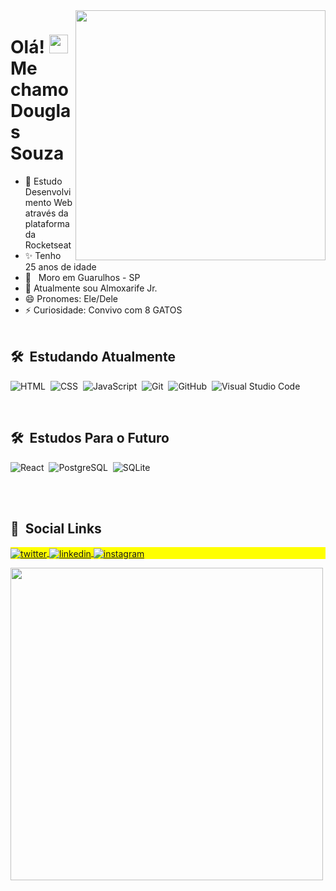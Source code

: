 <img align="right" height="400em" src="https://user-images.githubusercontent.com/62728192/138982256-8c469d53-00db-43e0-a44e-fd98458a0653.png"/>
<h1 align="left">Olá! <img src="https://raw.githubusercontent.com/kaueMarques/kaueMarques/master/hi.gif" width="30px"> Me chamo Douglas Souza</h1>

- 🚀 Estudo Desenvolvimento Web através da plataforma da Rocketseat
- ✨ Tenho 25 anos de idade
- 📍&nbsp;&nbsp; Moro em Guarulhos - SP
- 🔭 Atualmente sou Almoxarife Jr.
- 😄 Pronomes: Ele/Dele
- ⚡ Curiosidade: Convivo com 8 GATOS 
<br><br>

## 🛠 &nbsp;Estudando Atualmente

![HTML](https://img.shields.io/badge/-HTML-05122A?style=flat&logo=HTML5)&nbsp;
![CSS](https://img.shields.io/badge/-CSS-05122A?style=flat&logo=CSS3&logoColor=1572B6)&nbsp;
![JavaScript](https://img.shields.io/badge/-JavaScript-05122A?style=flat&logo=javascript)&nbsp;
![Git](https://img.shields.io/badge/-Git-05122A?style=flat&logo=git)&nbsp;
![GitHub](https://img.shields.io/badge/-GitHub-05122A?style=flat&logo=github)&nbsp;
![Visual Studio Code](https://img.shields.io/badge/-Visual%20Studio%20Code-05122A?style=flat&logo=visual-studio-code&logoColor=007ACC)&nbsp;

<br>

## 🛠 &nbsp;Estudos Para o Futuro

![React](https://img.shields.io/badge/-React-05122A?style=flat&logo=react)&nbsp;
![PostgreSQL](https://img.shields.io/badge/-PostgreSQL-05122A?style=flat&logo=postgresql)&nbsp;
![SQLite](https://img.shields.io/badge/-SQLite-05122A?style=flat&logo=sqlite)&nbsp;

<br><br>


## 👱 &nbsp;Social Links

<p align="left" style="background:yellow">
<a href="https://twitter.com/__akzo" target="_blank">
  <img align="center" src="https://img.shields.io/badge/-__akzo-05122A?style=flat&logo=twitter" alt="twitter"/>  
</a>
<a href="https://linkedin.com/in/douglas-souzap" target="_blank">
  <img align="center" src="https://img.shields.io/badge/-douglassouzap-05122A?style=flat&logo=linkedin" alt="linkedin"/>
</a>
<a href="https://instagram.com/_thedoug" target="_blank">
 <img align="center" src="https://img.shields.io/badge/-_thedoug-05122A?style=flat&logo=instagram" alt="instagram"/>
</a>

  
</p>


<img width="500em" src="https://github-readme-twitter-gazf.vercel.app/api?id=__akzo&layout=wide&show_reply=off&show_retweet=off" />
